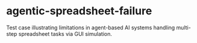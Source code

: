 # agentic-spreadsheet-failure
Test case illustrating limitations in agent-based AI systems handling multi-step spreadsheet tasks via GUI simulation.
